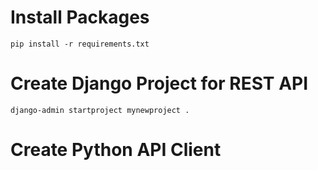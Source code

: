 # Install Packages

```
pip install -r requirements.txt
```

# Create Django Project for REST API

```
django-admin startproject mynewproject .
```
# Create Python API Client 



